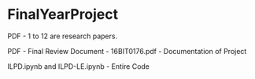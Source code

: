# FinalYearProject
PDF - 1 to 12 are research papers. 

PDF - Final Review Document - 16BIT0176.pdf - Documentation of Project 

ILPD.ipynb and ILPD-LE.ipynb - Entire Code 
